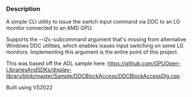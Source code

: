 ### Description

A simple CLI utility to issue the switch input command via DDC to an LG monitor connected to an AMD GPU.

Supports the --i2c-subcommand argument that's missing from alternative Windows DDC utilities, which enables issues input switching on some LG monitors.  Implementing this argument is the entire point of this project.

This was based off the ADL sample here: https://github.com/GPUOpen-LibrariesAndSDKs/display-library/blob/master/Sample/DDCBlockAccess/DDCBlockAccessDlg.cpp

Built using VS2022
